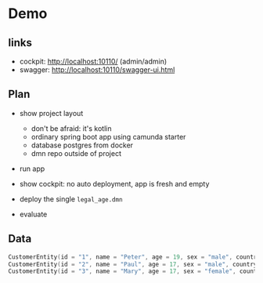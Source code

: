 # Demo

## links

* cockpit: <http://localhost:10110/> (admin/admin)
* swagger: <http://localhost:10110/swagger-ui.html>

## Plan

* show project layout
  * don't be afraid: it's kotlin
  * ordinary spring boot app using camunda starter
  * database postgres from docker
  * dmn repo outside of project
  
* run app

* show cockpit: no auto deployment, app is fresh and empty

* deploy the single `legal_age.dmn`
* evaluate 

## Data

```kotlin
CustomerEntity(id = "1", name = "Peter", age = 19, sex = "male", country = "USA", state = "Alabama")
CustomerEntity(id = "2", name = "Paul", age = 17, sex = "male", country = "Pakistan")
CustomerEntity(id = "3", name = "Mary", age = 17, sex = "female", country = "Pakistan")
```
